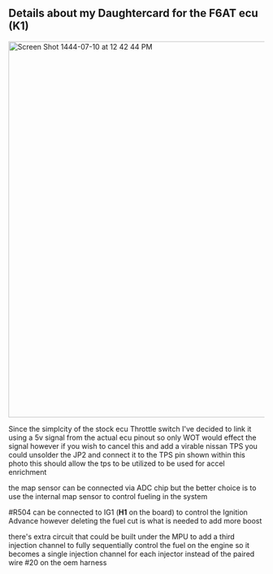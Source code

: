 ## Details about my Daughtercard for the F6AT ecu (K1)

<img width="740" alt="Screen Shot 1444-07-10 at 12 42 44 PM" src="https://user-images.githubusercontent.com/82368250/216007766-0e2ea58b-51f4-4361-a6ea-929bace56371.png">

Since the simplcity of the stock ecu Throttle switch I've decided to link it using a 5v signal from the actual ecu pinout so only WOT would effect the signal however if you wish to cancel this and add a virable nissan TPS you could unsolder the JP2 and connect it to the TPS pin shown within this photo
this should allow the tps to be utilized to be used for accel enrichment 


the map sensor can be connected via ADC chip but the better choice is to use the internal map sensor to control fueling in the system

#R504 can be connected to IG1 (**H1** on the board) to control the Ignition Advance however deleting the fuel cut is what is needed to add more boost 


there's extra circuit that could be built under the MPU to add a third injection channel to fully sequentially control the fuel on the engine 
so it becomes a single injection channel for each injector instead of the paired wire #20 on the oem harness 
